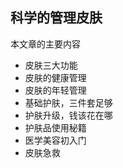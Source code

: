 ## 科学的管理皮肤
本文章的主要内容
- 皮肤三大功能
- 皮肤的健康管理
- 皮肤的年轻管理
- 基础护肤，三件套足够
- 护肤升级，钱该花在哪
- 护肤品使用秘籍
- 医学美容初入门
- 皮肤急救
